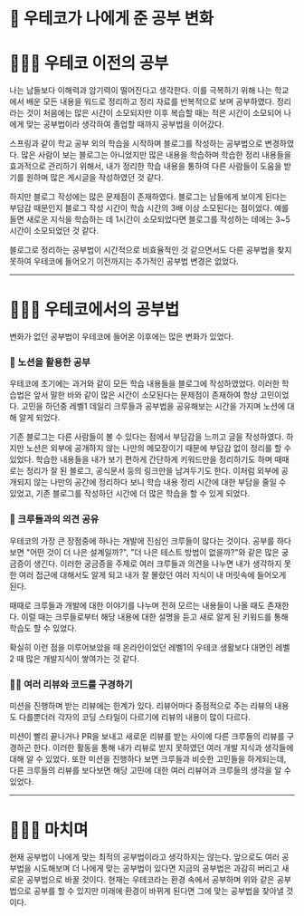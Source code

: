 # 🚀 우테코가 나에게 준 공부 변화

# 🧑🏻‍💻 우테코 이전의 공부
나는 남들보다 이해력과 암기력이 떨어진다고 생각한다. 
이를 극복하기 위해 나는 학교에서 배운 모든 내용을 워드로 정리하고 정리 자료를 반복적으로 보며 공부하였다. 
정리라는 것이 처음에는 많은 시간이 소모되지만 이후 복습할 때는 적은 시간이 소모되어 나에게 맞는 공부법이라 생각하여 졸업할 때까지 공부법을 이어갔다.

스프링과 같이 학교 공부 외의 학습을 시작하며 블로그를 작성하는 공부법으로 변경하였다. 
많은 사람이 보는 블로그는 아니었지만 많은 내용을 학습하며 학습한 정리 내용들을 효과적으로 관리하기 위해서, 내가 정리한 학습 내용을 통하여 다른 사람들이 도움을 받기를 원하며 많은 게시글을 작성하였던 것 같다.

하지만 블로그 작성에는 많은 문제점이 존재하였다. 
블로그는 남들에게 보이게 된다는 부담감 때문인지 블로그 작성 시간이 학습 시간의 3배 이상 소모된다는 점이었다. 
예를 들면 새로운 지식을 학습하는 데 1시간이 소모되었다면 블로그를 작성하는 데에는 3~5시간이 소모되었던 것 같다.

블로그로 정리하는 공부법이 시간적으로 비효율적인 것 같으면서도 다른 공부법을 찾지 못하여 우테코에 들어오기 이전까지는 추가적인 공부법 변경은 없었다.

---

# 🧑🏻‍💻 우테코에서의 공부법
변화가 없던 공부법이 우테코에 들어온 이후에는 많은 변화가 있었다.

### 📝 노션을 활용한 공부
우테코에 초기에는 과거와 같이 모든 학습 내용들을 블로그에 작성하였었다. 
이러한 학습법은 앞서 말한 바와 같이 많은 시간이 소모된다는 문제점이 존재하여 항상 고민이었다.
고민을 하던중 레벨1 데일리 크루들과 공부법을 공유해보는 시간을 가지며 노션에 대해 알게 되었다.

기존 블로그는 다른 사람들이 볼 수 있다는 점에서 부담감을 느끼고 글을 작성하였다.
하지만 노션은 외부에 공개하지 않는 나만의 메모장이기 때문에 부담감 없이 정리를 할 수 있었다.
학습한 내용들을 내가 보기 편하게 간단하게 키워드만을 정리하기도 하며 때때로는 정리가 잘 된 블로그, 공식문서 등의 링크만을 남겨두기도 한다.
이처럼 외부에 공개되지 않는 나만의 공간에 정리하다 보니 학습 내용 정리 시간에 대한 부담을 줄일 수 있었고, 기존 블로그를 작성하던 시간에 더 많은 학습을 할 수 있게 되었다.

### 💬 크루들과의 의견 공유
우테코의 가장 큰 장점중에 하나는 개발에 진심인 크루들이 많다는 것이다.
공부를 하다 보면 "어떤 것이 더 나은 설계일까?", "더 나은 테스트 방법이 없을까?"와 같은 많은 궁금증이 생긴다.
이러한 궁금증을 주제로 여러 크루들과 의견을 나누면 내가 생각하지 못한 여러 접근에 대해서도 알게 되고 내가 잘 몰랐던 여러 지식이 내 머릿속에 들어오게 된다.

때때로 크루들과 개발에 대한 이야기를 나누며 전혀 모르는 내용들이 나올 때도 존재한다. 
이럴 때는 크루들로부터 해당 내용에 대한 설명을 듣고 새로 알게 된 키워드를 통해 학습도 할 수 있었다.

확실히 이런 점을 미루어보았을 때 온라인이었던 레벨1의 우테코 생활보다 대면인 레벨2 때 많은 개발지식이 쌓여가는 것 같다.

### 🕵🏻 여러 리뷰와 코드를 구경하기
미션을 진행하며 받는 리뷰에는 한계가 있다.
리뷰어마다 중점적으로 주는 리뷰의 내용도 다를뿐더러 각자의 코딩 스타일이 다르기에 리뷰의 내용이 많이 다르다.

미션이 빨리 끝나거나 PR을 보내고 새로운 리뷰를 받는 사이에 다른 크루들의 리뷰를 구경하곤 한다. 
이러한 활동을 통해 내가 리뷰로 받지 못하였던 여러 개발 지식과 생각들에 대해 알 수 있었다. 
또한 미션을 진행하다 보면 크루들과 비슷한 고민들을 하게되는데, 다른 크루들의 리뷰를 보다보면 해당 고민에 대한 여러 리뷰어과 크루들의 생각을 알 수 있었다.

---

# 🙇🏻‍♂️ 마치며
현재 공부법이 나에게 맞는 최적의 공부법이라고 생각하지는 않는다. 
앞으로도 여러 공부법을 시도해보며 더 나에게 맞는 공부법이 있다면 지금의 공부법은 과감히 버리고 새로운 공부법으로 바꿀 것이다.
현재는 우테코라는 환경 속에서 공부하며 위와 같은 공부법으로 공부를 할 수 있지만 미래에 환경이 바뀌게 된다면 그에 맞는 공부법을 찾아낼 것이다.
